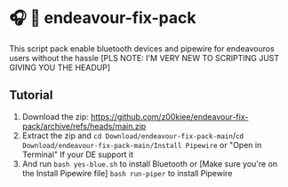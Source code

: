 # 🎧 🎤 endeavour-fix-pack
This script pack enable bluetooth devices and pipewire for endeavouros users without the hassle [PLS NOTE: I'M VERY NEW TO SCRIPTING JUST GIVING YOU THE HEADUP]

## Tutorial
1. Download the zip:
https://github.com/z00kiee/endeavour-fix-pack/archive/refs/heads/main.zip
2. Extract the zip and ```cd Download/endeavour-fix-pack-main```/```cd Download/endeavour-fix-pack-main/Install Pipewire``` or "Open in Terminal" If your DE support it
3. And run ```bash yes-blue.sh``` to install Bluetooth or [Make sure you're on the Install Pipewire file] ```bash run-piper``` to install Pipewire
